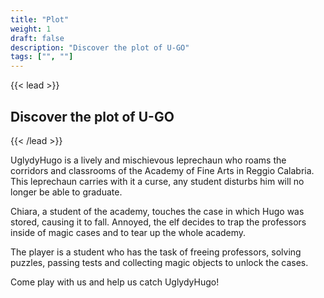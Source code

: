 ```yaml
---
title: "Plot"
weight: 1
draft: false
description: "Discover the plot of U-GO"
tags: ["", ""]
---
```


{{< lead >}}
## Discover the plot of U-GO
{{< /lead >}}

UglydyHugo is a lively and mischievous leprechaun who roams the corridors and classrooms of the Academy of Fine Arts in Reggio Calabria. This leprechaun carries with it a curse, any student disturbs him will no longer be able to graduate. 

Chiara, a student of the academy, touches the case in which Hugo was stored, causing it to fall. Annoyed, the elf decides to trap the professors inside of magic cases and to tear up the whole academy. 

The player is a student who has the task of freeing professors, solving puzzles, passing tests and collecting magic objects to unlock the cases. 

Come play with us and help us catch UglydyHugo!
